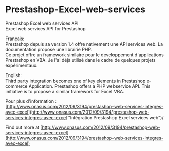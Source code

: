 Prestashop-Excel-web-services
===================

Prestashop Excel web services API	
Excel web services API for Prestashop

Français:	
Prestashop depuis sa version 1.4 offre nativement une API services web. La documentation propose une librairie PHP.    
Ce projet offre un framework similaire pour le developpement d'applications Prestashop en VBA. Je l'ai déjà utilisé dans le cadre de quelques projets expérimentaux.

English:	
Third party integration becomes one of key elements in Prestashop e-commerce Application. Prestashop offers a PHP webservice API. This initiative is to propose a similar framework for Excel VBA.

Pour plus d'information : [http://www.onasus.com/2012/09/3194/prestashop-web-services-integres-avec-excel](http://www.onasus.com/2012/09/3194/prestashop-web-services-integres-avec-excel "Intégration Prestashop Excel services web")/

Find out more at [http://www.onasus.com/2012/09/3194/prestashop-web-services-integres-avec-excel](http://www.onasus.com/2012/09/3194/prestashop-web-services-integres-avec-excel)